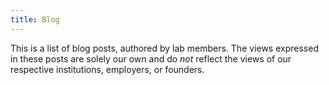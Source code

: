 ```yaml
---
title: Blog
---
```


This is a list of blog posts, authored by lab members. The views
expressed in these posts are solely our own and do *not* reflect
the views of our respective institutions, employers, or founders.
